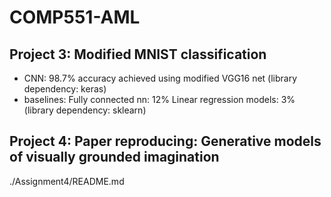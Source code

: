 # COMP551-AML
## Project 3: Modified MNIST classification 
- CNN: 
98.7% accuracy achieved using modified VGG16 net (library dependency: keras)
- baselines:
Fully connected nn: 12%
Linear regression models: 3% (library dependency: sklearn)

## Project 4: Paper reproducing: Generative models of visually grounded imagination 
./Assignment4/README.md 

